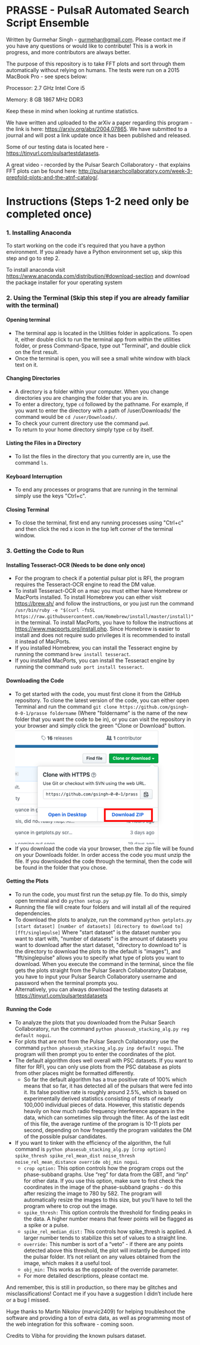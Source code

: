 # PRASSE - PulsaR Automated Search Script Ensemble

Written by Gurmehar Singh - gurmehar@gmail.com. Please contact me if you have any questions or would like to contribute!
This is a work in progress, and more contributors are always better.

The purpose of this repository is to take FFT plots and sort through them automatically
without relying on humans. The tests were run on a 2015 MacBook Pro - see specs below:

Processor: 2.7 GHz Intel Core i5

Memory: 8 GB 1867 MHz DDR3 

Keep these in mind when looking at runtime statistics.

We have written and uploaded to the arXiv a paper regarding this program - the link is here: https://arxiv.org/abs/2004.07865. We have submitted to a journal and will post a link update once it has been published and released.

Some of our testing data is located here - https://tinyurl.com/pulsartestdatasets.

A great video - recorded by the Pulsar Search Collaboratory - that explains FFT plots can be found here: http://pulsarsearchcollaboratory.com/week-3-prepfold-plots-and-the-atnf-catalog/.

# Instructions (Steps 1-2 need only be completed once)

### 1. Installing Anaconda

To start working on the code it's required that you have a python environment. If you already have a Python environment set up, skip this step and go to step 2.

To install anaconda visit https://www.anaconda.com/distribution/#download-section and download the package installer for your operating system
 

### 2. Using the Terminal (Skip this step if you are already familiar with the terminal)

#### Opening terminal
- The terminal app is located in the Utilities folder in applications. To open it, either double click to run the terminal app from within the utilities folder, or press Command-Space, type out "Terminal", and double click on the first result.
- Once the terminal is open, you will see a small white window with black text on it.
#### Changing Directories 
- A directory is a folder within your computer. When you change directories you are changing the folder that you are in.
- To enter a directory, type ```cd``` followed by the pathname. For example, if you want to enter the directory with a path of /user/Downloads/ the command would be ```cd /user/Downloads/```.
- To check your current directory use the command ```pwd```.
- To return to your home directory simply type ```cd``` by itself.
#### Listing the Files in a Directory
- To list the files in the directory that you currently are in, use the command ```ls```.
#### Keyboard Interruption
- To end any processes or programs that are running in the terminal simply use the keys "Ctrl+c".
#### Closing Terminal
- To close the terminal, first end any running processes using "Ctrl+c" and then click the red x icon in the top left corner of the terminal window.


### 3. Getting the Code to Run
#### Installing Tesseract-OCR (Needs to be done only once)
- For the program to check if a potential pulsar plot is RFI, the program requires the Tesseract-OCR engine to read the DM value. 
- To install Tesseract-OCR on a mac you must either have Homebrew or MacPorts installed. To install Homebrew you can either visit https://brew.sh/ and follow the instructions, or you just run the command ```/usr/bin/ruby -e "$(curl -fsSL https://raw.githubusercontent.com/Homebrew/install/master/install)"``` in the terminal. To install MacPorts, you have to follow the instructions at https://www.macports.org/install.php. Since Homebrew is easier to install and does not require sudo privileges it is recommended to install it instead of MacPorts.
- If you installed Homebrew, you can install the Tesseract engine by running the command ```brew install tesseract```.
- If you installed MacPorts, you can install the Tesseract engine by running the command ```sudo port install tesseract```.

#### Downloading the Code
- To get started with the code, you must first clone it from the GitHub repository. To clone the latest version of the code, you can either open Terminal and run the command ```git clone https://github.com/gsingh-0-0-1/prasse foldername``` (Where "foldername" is the name of the new folder that you want the code to be in), or you can visit the repository in your browser and simply click the green "Clone or Download" button. ![](resources/Download.png)
- If you download the code via your browser, then the zip file will be found on your Downloads folder. In order access the code you must unzip the file. If you downloaded the code through the terminal, then the code will be found in the folder that you chose.

#### Getting the Plots
- To run the code, you must first run the setup.py file. To do this, simply open terminal and do ```python setup.py```
- Running the file will create four folders and will install all of the required dependencies. 
- To download the plots to analyze, run the command  ```python getplots.py [start dataset] [number of datasets] [directory to download to] [fft/singlepulse]``` Where "start dataset" is the dataset number you want to start with, "number of datasets" is the amount of datasets you want to download after the start dataset, "directory to download to" is the directory to download the plots to (the default is "images"), and "fft/singlepulse" allows you to specify what type of plots you want to download. When you execute the command in the terminal, since the file gets the plots straight from the Pulsar Search Collaboratory Database, you have to input your Pulsar Search Collaboratory username and password when the terminal prompts you.
- Alternatively, you can always download the testing datasets at https://tinyurl.com/pulsartestdatasets

#### Running the Code
- To analyze the plots that you downloaded from the Pulsar Search Collaboratory, run the command ```python phasesub_stacking_alg.py reg default nogui```. 
- For plots that are not from the Pulsar Search Collaboratory use the command ```python phasesub_stacking_alg.py inp default nogui```. The program will then prompt you to enter the coordinates of the plot.
- The default algorithm does well overall with PSC datasets. If you want to filter for RFI, you can only use plots from the PSC database as plots from other places might be formatted differently.
  - So far the default algorithm has a true positive rate of 100% which means that so far, it has detected all of the pulsars that were fed into it. Its false positive rate is roughly around 2.5%, which is based on experimentally derived statistics consisting of tests of nearly 100,000 individual pieces of data. However, this statistic depends heavily on how much radio frequency interference appears in the data, which can sometimes slip through the filter. As of the last edit of this file, the average runtime of the program is 10-11 plots per second, depending on how frequently the program validates the DM of the possible pulsar candidates.
- If you want to tinker with the efficiency of the algorithm, the full command is 
```python phasesub_stacking_alg.py [crop option] spike_thresh spike_rel_mean_dist noise_thresh noise_rel_mean_distance override obj_min nogui```.
  - ```crop option:``` This option controls how the program crops out the phase-subband graphs. Use “reg” for data from the GBT, and “inp” for other data. If you use this option, make sure to first check the coordinates in the image of the phase-subband graphs - do this after resizing the image to 780 by 582. The program will automatically resize the images to this size, but you’ll have to tell the program where to crop out the image.
  - ```spike_thresh:``` This option controls the threshold for finding peaks in the data. A higher number means that fewer points will be flagged as a spike or a pulse.
  - ```spike_rel_median_dist:``` This controls how spike_thresh is applied. A larger number tends to stabilize this set of values to a straight line.
  - ```override:``` This number is sort of a “veto” - if there are any points detected above this threshold, the plot will instantly be dumped into the pulsar folder. It’s not reliant on any values obtained from the image, which makes it a useful tool.
  - ```obj_min:``` This works as the opposite of the override parameter.
  - For more detailed descriptions, please contact me.

And remember, this is still in production, so there may be glitches and misclassifications! Contact me if you have a suggestion
I didn’t include here or a bug I missed.

Huge thanks to Martin Nikolov (marvic2409) for helping troubleshoot the software and providing a ton of extra data, as well as programming most of the web integration for 
this software - coming soon.

Credits to Vibha for providing the known pulsars dataset.
